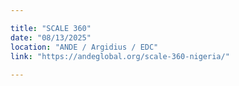 ```yaml
---

title: "SCALE 360"
date: "08/13/2025"
location: "ANDE / Argidius / EDC"
link: "https://andeglobal.org/scale-360-nigeria/"
 
---
```

